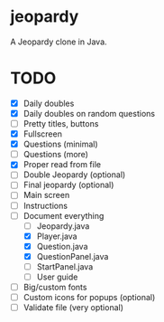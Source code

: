 # jeopardy
A Jeopardy clone in Java.

# TODO
- [x] Daily doubles
- [x] Daily doubles on random questions
- [ ] Pretty titles, buttons
- [x] Fullscreen
- [x] Questions (minimal)
- [ ] Questions (more)
- [x] Proper read from file
- [ ] Double Jeopardy (optional)
- [ ] Final jeopardy (optional)
- [ ] Main screen
- [ ] Instructions
- [ ] Document everything
  - [ ] Jeopardy.java
  - [x] Player.java
  - [x] Question.java
  - [x] QuestionPanel.java
  - [ ] StartPanel.java
  - [ ] User guide
- [ ] Big/custom fonts
- [ ] Custom icons for popups (optional)
- [ ] Validate file (very optional)
